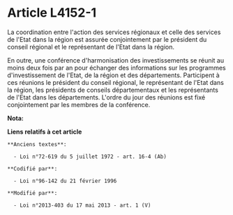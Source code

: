 # Article L4152-1

La coordination entre l'action des services régionaux et celle des services de l'Etat dans la région est assurée
conjointement par le président du conseil régional et le représentant de l'Etat dans la région. 

En outre, une conférence d'harmonisation des investissements se réunit au moins deux fois par an pour échanger des
informations sur les programmes d'investissement de l'Etat, de la région et des départements. Participent à ces réunions le
président du conseil régional, le représentant de l'Etat dans la région, les présidents de conseils départementaux et les
représentants de l'Etat dans les départements. L'ordre du jour des réunions est fixé conjointement par les membres de la
conférence.

**Nota:**



**Liens relatifs à cet article**

	**Anciens textes**:

	  - Loi n°72-619 du 5 juillet 1972 - art. 16-4 (Ab)

	**Codifié par**:

	  - Loi n°96-142 du 21 février 1996

	**Modifié par**:

	  - Loi n°2013-403 du 17 mai 2013 - art. 1 (V)
